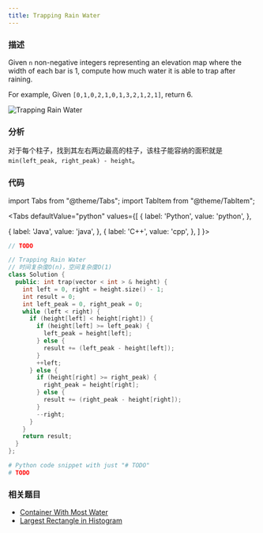 ```yaml
---
title: Trapping Rain Water
---
```


### 描述

Given `n` non-negative integers representing an elevation map where the width of each bar is 1, compute how much water it is able to trap after raining.

For example,
Given `[0,1,0,2,1,0,1,3,2,1,2,1]`, return 6.

![Trapping Rain Water](/img/trapping-rain-water.png)

### 分析

对于每个柱子，找到其左右两边最高的柱子，该柱子能容纳的面积就是`min(left_peak, right_peak) - height`。

### 代码

import Tabs from "@theme/Tabs";
import TabItem from "@theme/TabItem";

<Tabs
defaultValue="python"
values={[
{ label: 'Python', value: 'python', },

{ label: 'Java', value: 'java', },
{ label: 'C++', value: 'cpp', },
]
}>
<TabItem value="java">

```java
// TODO
```

</TabItem>
<TabItem value="cpp">

```cpp
// Trapping Rain Water
// 时间复杂度O(n)，空间复杂度O(1)
class Solution {
  public: int trap(vector < int > & height) {
    int left = 0, right = height.size() - 1;
    int result = 0;
    int left_peak = 0, right_peak = 0;
    while (left < right) {
      if (height[left] < height[right]) {
        if (height[left] >= left_peak) {
          left_peak = height[left];
        } else {
          result += (left_peak - height[left]);
        }
        ++left;
      } else {
        if (height[right] >= right_peak) {
          right_peak = height[right];
        } else {
          result += (right_peak - height[right]);
        }
        --right;
      }
    }
    return result;
  }
};
```

</TabItem>

<TabItem value="python">

```python
# Python code snippet with just "# TODO"
# TODO
```

</TabItem>
</Tabs>

### 相关题目

- [Container With Most Water](container-with-most-water.md)
- [Largest Rectangle in Histogram](../stack-and-queue/stack/largest-rectangle-in-histogram.md)
